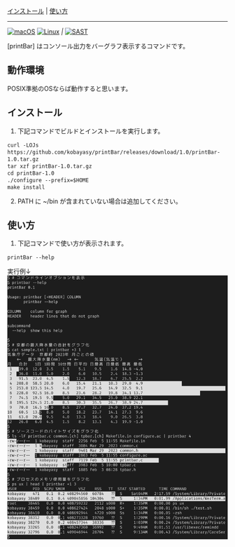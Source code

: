 [インストール](#インストール)
|
[使い方](#使い方)

***
[![macOS](https://github.com/kobayasy/printBar/workflows/macOS/badge.svg)](https://github.com/kobayasy/printBar/actions/workflows/build-macos.yml)
[![Linux](https://github.com/kobayasy/printBar/workflows/Linux/badge.svg)](https://github.com/kobayasy/printBar/actions/workflows/build-linux.yml)
*|*
[![SAST](https://github.com/kobayasy/printBar/workflows/SAST/badge.svg)](https://github.com/kobayasy/printBar/actions/workflows/codeql-analysis.yml)

[printBar] はコンソール出力をバーグラフ表示するコマンドです。

## 動作環境
POSIX準拠のOSならば動作すると思います。

## インストール
1. 下記コマンドでビルドとインストールを実行します。
```
curl -LOJs https://github.com/kobayasy/printBar/releases/download/1.0/printBar-1.0.tar.gz
tar xzf printBar-1.0.tar.gz
cd printBar-1.0
./configure --prefix=$HOME
make install

```

2. PATH に ~/bin が含まれていない場合は追加してください。

## 使い方
1. 下記コマンドで使い方が表示されます。
```
printBar --help

```

実行例↓
<img src="printBar.png" alt="printBar"/>

[syncTimeICOM]: https://github.com/kobayasy/printBar
